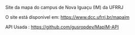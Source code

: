 Site da mapa do campus de Nova Iguaçu (IM) da UFRRJ

O site está disponivel em: https://www.dcc.ufrrj.br/mapaim

API Usada : https://github.com/gusropdev/MapIM-API
